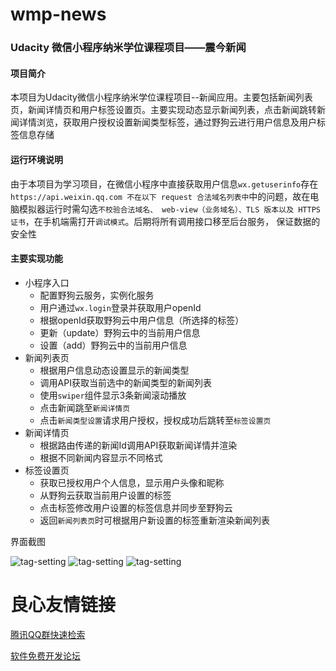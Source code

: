 # wmp-news

### Udacity 微信小程序纳米学位课程项目——震今新闻



#### 项目简介

本项目为Udacity微信小程序纳米学位课程项目--新闻应用。主要包括新闻列表页，新闻详情页和用户标签设置页。主要实现动态显示新闻列表，点击新闻跳转新闻详情浏览，获取用户授权设置新闻类型标签，通过野狗云进行用户信息及用户标签信息存储

#### 运行环境说明

由于本项目为学习项目，在微信小程序中直接获取用户信息`wx.getuserinfo`存在`https://api.weixin.qq.com
不在以下 request 合法域名列表中`中的问题，故在电脑模拟器运行时需勾选`不校验合法域名、
web-view（业务域名）、TLS 版本以及 HTTPS 证书`，在手机端需打开`调试模式`。后期将所有调用接口移至后台服务，
保证数据的安全性

#### 主要实现功能

- 小程序入口
  - 配置野狗云服务，实例化服务
  - 用户通过`wx.login`登录并获取用户openId
  - 根据openId获取野狗云中用户信息（所选择的标签）
  - 更新（update）野狗云中的当前用户信息
  - 设置（add）野狗云中的当前用户信息
- 新闻列表页
  - 根据用户信息动态设置显示的新闻类型
  - 调用API获取当前选中的新闻类型的新闻列表
  - 使用`swiper`组件显示3条新闻滚动播放
  - 点击新闻跳至`新闻详情页`
  - 点击`新闻类型设置`请求用户授权，授权成功后跳转至`标签设置页`
- 新闻详情页
  - 根据路由传递的新闻Id调用API获取新闻详情并渲染
  - 根据不同新闻内容显示不同格式
- 标签设置页
  - 获取已授权用户个人信息，显示用户头像和昵称
  - 从野狗云获取当前用户设置的标签
  - 点击标签修改用户设置的标签信息并同步至野狗云
  - 返回`新闻列表页`时可根据用户新设置的标签重新渲染新闻列表

界面截图

![tag-setting](./images/screenshot/news-list.png)
![tag-setting](./images/screenshot/news-detail.png)
![tag-setting](./images/screenshot/tag-setting.png)



 # 良心友情链接

[腾讯QQ群快速检索](http://u.720life.cn/s/8cf73f7c)

[软件免费开发论坛](http://u.720life.cn/s/bbb01dc0)